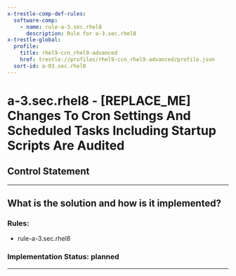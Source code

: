```yaml
---
x-trestle-comp-def-rules:
  software-comp:
    - name: rule-a-3.sec.rhel8
      description: Rule for a-3.sec.rhel8
x-trestle-global:
  profile:
    title: rhel9-ccn_rhel9-advanced
    href: trestle://profiles/rhel9-ccn_rhel9-advanced/profile.json
  sort-id: a-03.sec.rhel8
---
```


# a-3.sec.rhel8 - \[REPLACE_ME\] Changes To Cron Settings And Scheduled Tasks Including Startup Scripts Are Audited

## Control Statement

______________________________________________________________________

## What is the solution and how is it implemented?

<!-- For implementation status enter one of: implemented, partial, planned, alternative, not-applicable -->

<!-- Note that the list of rules under ### Rules: is read-only and changes will not be captured after assembly to JSON -->

<!-- Add control implementation description here for control: a-3.sec.rhel8 -->

### Rules:

  - rule-a-3.sec.rhel8

### Implementation Status: planned

______________________________________________________________________
